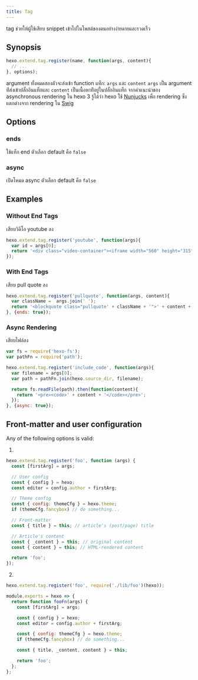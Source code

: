 ```yaml
---
title: Tag
---
```

tag ช่วยให้ผู้ใช้เสียบ snippet เข้าไปในโพสต์ของตนอย่างง่ายดายและรวดเร็ว

## Synopsis

``` js
hexo.extend.tag.register(name, function(args, content){
  // ...
}, options);
```

argument ทั้งหมดสองตัวจะส่งเข้า function แท็ก: `args` และ `content`     `args` เป็น argument ท่ีส่งเข้าปลั๊กอินแท็กและ `content` เป็นเนื้อหาท่ีอยู่ในปลั๊กอินแท็ก จากคำแนะนำของ asynchronous rendering ใน hexo 3 รู้ได้ว่า hexo ใช้  [Nunjucks] เพื่อ rendering ซึ่งแตกต่างจาก rendering ใน [Swig]


## Options

### ends

ใช้แท็ก end ตัวเลือก default คือ `false`

### async

เปิดโหมด async ตัวเลือก default คือ `false`

## Examples

### Without End Tags

เสียบวิดีโอ youtube ลง

``` js
hexo.extend.tag.register('youtube', function(args){
  var id = args[0];
  return '<div class="video-container"><iframe width="560" height="315" src="http://www.youtube.com/embed/' + id + '" frameborder="0" allowfullscreen></iframe></div>';
});
```

### With End Tags

เสียบ pull quote ลง

``` js
hexo.extend.tag.register('pullquote', function(args, content){
  var className =  args.join(' ');
  return '<blockquote class="pullquote' + className + '">' + content + '</blockquote>';
}, {ends: true});
```

### Async Rendering

เสียบไฟล์ลง

``` js
var fs = require('hexo-fs');
var pathFn = require('path');

hexo.extend.tag.register('include_code', function(args){
  var filename = args[0];
  var path = pathFn.join(hexo.source_dir, filename);

  return fs.readFile(path).then(function(content){
    return '<pre><code>' + content + '</code></pre>';
  });
}, {async: true});
```

## Front-matter and user configuration

Any of the following options is valid:

1.

``` js
hexo.extend.tag.register('foo', function (args) {
  const [firstArg] = args;

  // User config
  const { config } = hexo;
  const editor = config.author + firstArg;

  // Theme config
  const { config: themeCfg } = hexo.theme;
  if (themeCfg.fancybox) // do something...

  // Front-matter
  const { title } = this; // article's (post/page) title

  // Article's content
  const { _content } = this; // original content
  const { content } = this; // HTML-rendered content

  return 'foo';
});
```

2.

``` js index.js
hexo.extend.tag.register('foo', require('./lib/foo')(hexo));
```

``` js lib/foo.js
module.exports = hexo => {
  return function fooFn(args) {
    const [firstArg] = args;

    const { config } = hexo;
    const editor = config.author + firstArg;

    const { config: themeCfg } = hexo.theme;
    if (themeCfg.fancybox) // do something...

    const { title, _content, content } = this;

    return 'foo';
  };
};
```

[Nunjucks]: http://mozilla.github.io/nunjucks/
[Swig]: http://paularmstrong.github.io/swig/
